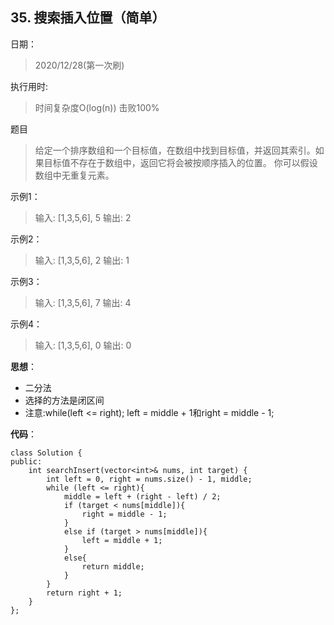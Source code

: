 ## 35. 搜索插入位置（简单）
日期：
>2020/12/28(第一次刷)

执行用时:
>时间复杂度O(log(n))
击败100%

题目
>给定一个排序数组和一个目标值，在数组中找到目标值，并返回其索引。如果目标值不存在于数组中，返回它将会被按顺序插入的位置。
你可以假设数组中无重复元素。

示例1：
>输入: [1,3,5,6], 5
输出: 2

示例2：
>输入: [1,3,5,6], 2
输出: 1

示例3：
>输入: [1,3,5,6], 7
输出: 4

示例4：
>输入: [1,3,5,6], 0
输出: 0

**思想**：
>
- 二分法
- 选择的方法是闭区间
- 注意:while(left <= right); left = middle + 1和right = middle - 1;

**代码**：
```
class Solution {
public:
    int searchInsert(vector<int>& nums, int target) {
        int left = 0, right = nums.size() - 1, middle;
        while (left <= right){
            middle = left + (right - left) / 2;
            if (target < nums[middle]){
                right = middle - 1;
            }
            else if (target > nums[middle]){
                left = middle + 1;
            }
            else{
                return middle;
            }
        }
        return right + 1;
    }
};
```
